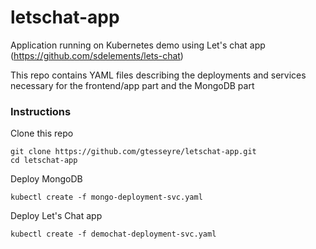 # letschat-app
Application running on Kubernetes demo using Let's chat app (https://github.com/sdelements/lets-chat) 

This repo contains YAML files describing the deployments and services necessary for the frontend/app part and the MongoDB part

### Instructions 

Clone this repo 
```
git clone https://github.com/gtesseyre/letschat-app.git
cd letschat-app
```
Deploy MongoDB
```
kubectl create -f mongo-deployment-svc.yaml
```
Deploy Let's Chat app 
```
kubectl create -f demochat-deployment-svc.yaml
```
